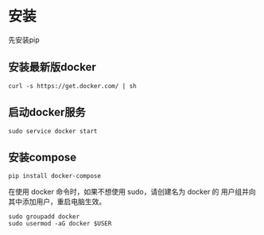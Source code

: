 # 安装
先安装pip

## 安装最新版docker
```
curl -s https://get.docker.com/ | sh
```

## 启动docker服务
```
sudo service docker start
```

## 安装compose
```
pip install docker-compose 
```

在使用 docker 命令时，如果不想使用 sudo，请创建名为 docker 的 用户组并向其中添加用户，重启电脑生效。
```
sudo groupadd docker
sudo usermod -aG docker $USER
```

